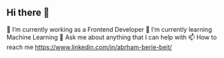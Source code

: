 ## Hi there 👋

🔭 I’m currently working as a Frontend Developer
🌱 I’m currently learning Machine Learning
💬 Ask me about anything that I can help with
📫 How to reach me https://www.linkedin.com/in/abrham-berie-beit/
<!--
**Abrham111/Abrham111** is a ✨ _special_ ✨ repository because its `README.md` (this file) appears on your GitHub profile.

Here are some ideas to get you started:

- 🔭 I’m currently working on ...
- 🌱 I’m currently learning ...
- 👯 I’m looking to collaborate on ...
- 🤔 I’m looking for help with ...
- 💬 Ask me about ...
- 📫 How to reach me: ...
- 😄 Pronouns: ...
- ⚡ Fun fact: ...
-->

